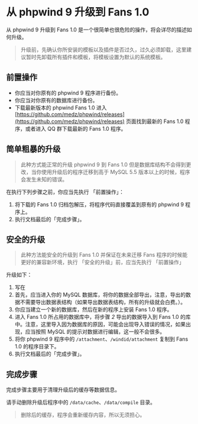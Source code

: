 # 从 phpwind 9 升级到 Fans 1.0

从 phpwind 9 升级到 Fans 1.0 是一个很简单也很危险的操作，将会详尽的描述如何升级。

> 升级前，先确认你所安装的模板以及插件是否过久，过久必须卸载，这里建议暂时先卸载所有插件和模板，将模板设置为默认的系统模板。

## 前置操作

* 你应当对你原有的 phpwind 9 程序进行备份。
* 你应当对你原有的数据库进行备份。
* 下载最新版本的 phpwind Fans 1.0 进入 [https://github.com/medz/phpwind/releases](https://github.com/medz/phpwind/releases) 页面找到最新的 Fans 1.0 程序，或者进入 QQ 群下载最新的 Fans 1.0 程序。

## 简单粗暴的升级

> 此种方式能正常的升级 phpwind 9 到 Fans 1.0 但是数据库结构不会得到更改，当你使用升级后的程序迁移到高于 MySQL 5.5 版本以上的时候，程序会发生未知的错误。

在执行下列步骤之前，你应当先执行 「前置操作」：

1. 将下载的 Fans 1.0 归档包解压，将程序代码直接覆盖到原有的 phpwind 9 程序上。
2. 执行文档最后的「完成步骤」。

## 安全的升级

> 此种方法能安全的升级到 Fans 1.0 并保证在未来迁移 Fans 程序的时候能更好的兼容新环境，执行 「安全的升级」前，应当先执行 「前置操作」

升级如下：

1. 写在
2. 首先，应当进入你的 MySQL 数据库，将你的数据全部导出，注意，导出的数据不需要导出数据表结构（如果导出数据表结构，所有的升级就会白费。）。
3. 你应当建立一个新的数据库，然后在新的程序上安装 Fans 1.0 程序。
4. 进入 Fans 1.0 所占用的数据库中，将步骤 *2* 导出的数据导入到 Fans 1.0 的库中。注意，这里导入因为数据库的原因，可能会出现导入错误的情况，如果出现，应当按照 MySQL 的提示对数据进行编辑，这一般不会很多。
5. 将你 phpwind 9 程序中的 `/attachment`、`/windid/attachment` 复制到 Fans 1.0 的程序目录下。
6. 执行文档最后的「完成步骤」。

## 完成步骤

完成步骤主要用于清理升级后的缓存等数据信息。

请手动删除升级后程序中的 `/data/cache`、`/data/compile` 目录。

> 删除后的缓存，程序会重新缓存内容，所以无须担心。
